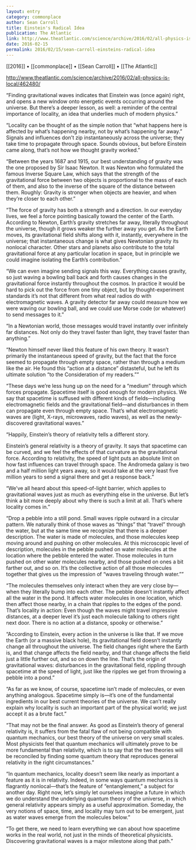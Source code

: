 ```yaml
---
layout: entry
category: commonplace
author: Sean Carroll
title: Einstein's Radical Idea
publication: The Atlantic
link: http://www.theatlantic.com/science/archive/2016/02/all-physics-is-local/462480/
date: 2016-02-15
permalink: 2016/02/15/sean-carroll-einsteins-radical-idea
---
```


[[2016]] • [[commonplace]] • [[Sean Carroll]] • [[The Atlantic]]

http://www.theatlantic.com/science/archive/2016/02/all-physics-is-local/462480/

“Finding gravitational waves indicates that Einstein was (once again) right, and opens a new window onto energetic events occurring around the universe. But there’s a deeper lesson, as well: a reminder of the central importance of locality, an idea that underlies much of modern physics.”

“Locality can be thought of as the simple notion that “what happens here is affected by what’s happening nearby, not by what’s happening far away.” Signals and influences don’t zip instantaneously across the universe; they take time to propagate through space. Sounds obvious, but before Einstein came along, that’s not how we thought gravity worked.”

“Between the years 1687 and 1915, our best understanding of gravity was the one proposed by Sir Isaac Newton. It was Newton who formulated the famous Inverse Square Law, which says that the strength of the gravitational force between two objects is proportional to the mass of each of them, and also to the inverse of the square of the distance between them. Roughly: Gravity is stronger when objects are heavier, and when they’re closer to each other.”

“The force of gravity has both a strength and a direction. In our everyday lives, we feel a force pointing basically toward the center of the Earth. According to Newton, Earth’s gravity stretches far away, literally throughout the universe, though it grows weaker the further away you get. As the Earth moves, its gravitational field shifts along with it, instantly, everywhere in the universe; that instantaneous change is what gives Newtonian gravity its nonlocal character. Other stars and planets also contribute to the total gravitational force at any particular location in space, but in principle we could imagine isolating the Earth’s contribution.”

“We can even imagine sending signals this way. Everything causes gravity, so just waving a bowling ball back and forth causes changes in the gravitational force instantly throughout the cosmos. In practice it would be hard to pick out the force from one tiny object, but by thought-experiment standards it’s not that different from what real radios do with electromagnetic waves. A gravity detector far away could measure how we were waving our bowling ball, and we could use Morse code (or whatever) to send messages to it.”

“In a Newtonian world, those messages would travel instantly over infinitely far distances. Not only do they travel faster than light, they travel faster than anything.”

“Newton himself never liked this feature of his own theory. It wasn’t primarily the instantaneous speed of gravity, but the fact that the force seemed to propagate through empty space, rather than through a medium like the air. He found this “action at a distance” distasteful, but he left its ultimate solution “to the Consideration of my readers.””

“These days we’re less hung up on the need for a “medium” through which forces propagate. Spacetime itself is good enough for modern physics. We say that spacetime is suffused with different kinds of fields—including electromagnetic fields and the gravitational field—and disturbances in them can propagate even through empty space. That’s what electromagnetic waves are (light, X-rays, microwaves, radio waves), as well as the newly-discovered gravitational waves.”

“Happily, Einstein’s theory of relativity tells a different story.

Einstein’s general relativity is a theory of gravity. It says that spacetime can be curved, and we feel the effects of that curvature as the gravitational force. According to relativity, the speed of light puts an absolute limit on how fast influences can travel through space. The Andromeda galaxy is two and a half million light years away, so it would take at the very least five million years to send a signal there and get a response back.”

“We’ve all heard about this speed-of-light barrier, which applies to gravitational waves just as much as everything else in the universe. But let’s think a bit more deeply about why there is such a limit at all. That’s where locality comes in.”

“Drop a pebble into a still pond. Small waves ripple outward in a circular pattern. We naturally think of those waves as “things” that “travel” through the water, but at the same time we recognize that there is a deeper description. The water is made of molecules, and those molecules keep moving around and pushing on other molecules. At this microscopic level of description, molecules in the pebble pushed on water molecules at the location where the pebble entered the water. Those molecules in turn pushed on other water molecules nearby, and those pushed on ones a bit farther out, and so on. It’s the collective action of all those molecules together that gives us the impression of “waves traveling through water.””

“The molecules themselves only interact when they are very close by—when they literally bump into each other. The pebble doesn’t instantly affect all the water in the pond. It affects water molecules in one location, which then affect those nearby, in a chain that ripples to the edges of the pond. That’s locality in action: Even though the waves might travel impressive distances, at a deeper level it’s just each molecule talking to others right next door. There is no action at a distance, spooky or otherwise.”

“According to Einstein, every action in the universe is like that. If we move the Earth (or a massive black hole), its gravitational field doesn’t instantly change all throughout the universe. The field changes right where the Earth is, and that change affects the field nearby, and that change affects the field just a little further out, and so on down the line. That’s the origin of gravitational waves: disturbances in the gravitational field, rippling through spacetime at the speed of light, just like the ripples we get from throwing a pebble into a pond.”

“As far as we know, of course, spacetime isn’t made of molecules, or even anything analogous. Spacetime simply is—it’s one of the fundamental ingredients in our best current theories of the universe. We can’t really explain why locality is such an important part of the physical world; we just accept it as a brute fact.”

“That may not be the final answer. As good as Einstein’s theory of general relativity is, it suffers from the fatal flaw of not being compatible with quantum mechanics, our best theory of the universe on very small scales. Most physicists feel that quantum mechanics will ultimately prove to be more fundamental than relativity, which is to say that the two theories will be reconciled by finding some quantum theory that reproduces general relativity in the right circumstances.”

“In quantum mechanics, locality doesn’t seem like nearly as important a feature as it is in relativity. Indeed, in some ways quantum mechanics is flagrantly nonlocal—that’s the feature of “entanglement,” a subject for another day. Right now, let’s simply let ourselves imagine a future in which we do understand the underlying quantum theory of the universe, in which general relativity appears simply as a useful approximation. Someday, the very notions of space, time, and locality may turn out to be emergent, just as water waves emerge from the molecules below.”

“To get there, we need to learn everything we can about how spacetime works in the real world, not just in the minds of theoretical physicists. Discovering gravitational waves is a major milestone along that path.”
